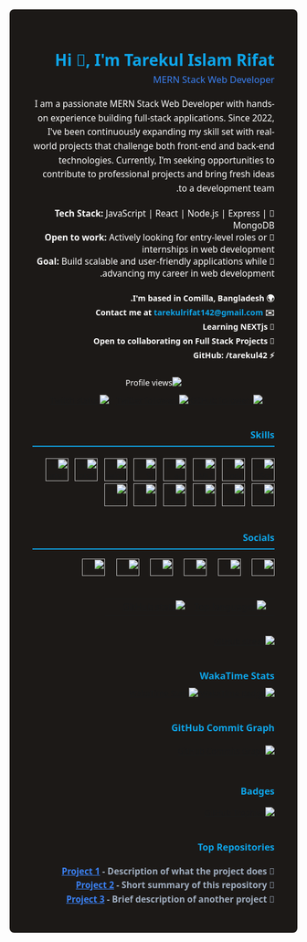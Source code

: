 <div style="background-color:#1c1917; color:#ffffff; padding: 30px 40px; font-family: 'Segoe UI', Tahoma, Geneva, Verdana, sans-serif; direction: rtl; text-align: right; border-radius: 8px; max-width: 850px; margin: auto;">

  <h1 style="color:#0ea5e9; margin-bottom: 5px;">Hi 👋, I'm Tarekul Islam Rifat</h1>
  <h3 style="color:#3b82f6; font-weight: 500; margin-top: 0;">MERN Stack Web Developer</h3>

  <p style="max-width: 100%; margin: 20px 0; line-height: 1.6; font-size: 1.1em;">
    I am a passionate MERN Stack Web Developer with hands-on experience building full-stack applications. Since 2022, I've been continuously expanding my skill set with real-world projects that challenge both front-end and back-end technologies. Currently, I’m seeking opportunities to contribute to professional projects and bring fresh ideas to a development team.
  </p>

  <p style="font-size: 1.1em; margin-top: 10px;">
    🌟 <strong>Tech Stack:</strong> JavaScript | React | Node.js | Express | MongoDB<br />
    💼 <strong>Open to work:</strong> Actively looking for entry-level roles or internships in web development<br />
    🚀 <strong>Goal:</strong> Build scalable and user-friendly applications while advancing my career in web development.
  </p>

  <ul style="list-style: none; padding: 0; margin: 20px 0; font-weight: 600; line-height: 1.8; font-size: 1em;">
    <li>🌍 I'm based in Comilla, Bangladesh.</li>
    <li>✉️ Contact me at <a href="mailto:tarekulrifat142@gmail.com" style="color:#0ea5e9; text-decoration:none;">tarekulrifat142@gmail.com</a></li>
    <li>🧠 Learning NEXTjs</li>
    <li>🤝 Open to collaborating on Full Stack Projects</li>
    <li>⚡ GitHub: /tarekul42</li>
  </ul>

  <div style="margin: 25px 0; text-align: center;">
    <img src="https://komarev.com/ghpvc/?username=tarekul42&label=Profile%20views&color=0ea5e9&labelColor=1c1917&style=for-the-badge" alt="Profile views" style="border-radius: 6px;"/>
    <div style="margin-top: 12px;">
      <a href="https://github.com/tarekul42" target="_blank" rel="noreferrer">
        <img src="https://img.shields.io/github/followers/tarekul42?logo=github&style=for-the-badge&color=0ea5e9&labelColor=1c1917" alt="GitHub followers"/>
      </a>
      <a href="https://x.com/tarekul42" target="_blank" rel="noreferrer" style="margin-left: 10px;">
        <img src="https://img.shields.io/twitter/follow/tarekul42?logo=twitter&style=for-the-badge&color=0ea5e9&labelColor=1c1917" alt="Twitter followers"/>
      </a>
      <a href="https://twitch.tv/" target="_blank" rel="noreferrer" style="margin-left: 10px;">
        <img src="https://img.shields.io/twitch/status/?logo=twitchsx&style=for-the-badge&color=0ea5e9&labelColor=1c1917&label=TWITCH+STATUS" alt="Twitch status"/>
      </a>
    </div>
  </div>

  <h3 style="color:#0ea5e9; border-bottom: 2px solid #0ea5e9; padding-bottom: 8px; margin-top: 40px; margin-bottom: 20px;">Skills</h3>
  <p style="text-align: right;">
    <!-- Skills icons -->
    <a href="https://developer.mozilla.org/en-US/docs/Web/JavaScript" target="_blank" rel="noreferrer" style="margin-left:8px;"><img src="https://raw.githubusercontent.com/danielcranney/readme-generator/main/public/icons/skills/javascript-colored.svg" width="40" height="40" alt="JavaScript"/></a>
    <a href="https://code.visualstudio.com/" target="_blank" rel="noreferrer" style="margin-left:8px;"><img src="https://raw.githubusercontent.com/danielcranney/readme-generator/main/public/icons/skills/visualstudiocode.svg" width="40" height="40" alt="VS Code"/></a>
    <a href="https://developer.mozilla.org/en-US/docs/Glossary/HTML5" target="_blank" rel="noreferrer" style="margin-left:8px;"><img src="https://raw.githubusercontent.com/danielcranney/readme-generator/main/public/icons/skills/html5-colored.svg" width="40" height="40" alt="HTML5"/></a>
    <a href="https://reactjs.org/" target="_blank" rel="noreferrer" style="margin-left:8px;"><img src="https://raw.githubusercontent.com/danielcranney/readme-generator/main/public/icons/skills/react-colored.svg" width="40" height="40" alt="React"/></a>
    <a href="https://www.w3.org/TR/CSS/#css" target="_blank" rel="noreferrer" style="margin-left:8px;"><img src="https://raw.githubusercontent.com/danielcranney/readme-generator/main/public/icons/skills/css3-colored.svg" width="40" height="40" alt="CSS3"/></a>
    <a href="https://tailwindcss.com/" target="_blank" rel="noreferrer" style="margin-left:8px;"><img src="https://raw.githubusercontent.com/danielcranney/readme-generator/main/public/icons/skills/tailwindcss-colored.svg" width="40" height="40" alt="TailwindCSS"/></a>
    <a href="https://getbootstrap.com/" target="_blank" rel="noreferrer" style="margin-left:8px;"><img src="https://raw.githubusercontent.com/danielcranney/readme-generator/main/public/icons/skills/bootstrap-colored.svg" width="40" height="40" alt="Bootstrap"/></a>
    <a href="https://mui.com/" target="_blank" rel="noreferrer" style="margin-left:8px;"><img src="https://raw.githubusercontent.com/danielcranney/readme-generator/main/public/icons/skills/materialui-colored.svg" width="40" height="40" alt="Material UI"/></a>
    <a href="https://nextjs.org/docs" target="_blank" rel="noreferrer" style="margin-left:8px;"><img src="https://raw.githubusercontent.com/danielcranney/readme-generator/main/public/icons/skills/nextjs-colored.svg" width="40" height="40" alt="NextJs"/></a>
    <a href="https://nodejs.org/en/" target="_blank" rel="noreferrer" style="margin-left:8px;"><img src="https://raw.githubusercontent.com/danielcranney/readme-generator/main/public/icons/skills/nodejs-colored.svg" width="40" height="40" alt="NodeJS"/></a>
    <a href="https://expressjs.com/" target="_blank" rel="noreferrer" style="margin-left:8px;"><img src="https://raw.githubusercontent.com/danielcranney/readme-generator/main/public/icons/skills/express-colored.svg" width="40" height="40" alt="Express"/></a>
    <a href="https://www.mongodb.com/" target="_blank" rel="noreferrer" style="margin-left:8px;"><img src="https://raw.githubusercontent.com/danielcranney/readme-generator/main/public/icons/skills/mongodb-colored.svg" width="40" height="40" alt="MongoDB"/></a>
    <a href="https://firebase.google.com/" target="_blank" rel="noreferrer" style="margin-left:8px;"><img src="https://raw.githubusercontent.com/danielcranney/readme-generator/main/public/icons/skills/firebase-colored.svg" width="40" height="40" alt="Firebase"/></a>
    <a href="https://www.figma.com/" target="_blank" rel="noreferrer" style="margin-left:8px;"><img src="https://raw.githubusercontent.com/danielcranney/readme-generator/main/public/icons/skills/figma-colored.svg" width="40" height="40" alt="Figma"/></a>
  </p>

  <h3 style="color:#0ea5e9; border-bottom: 2px solid #0ea5e9; padding-bottom: 8px; margin-top: 40px; margin-bottom: 15px;">Socials</h3>
  <p style="text-align: right; font-size: 1.2em;">
    <a href="https://dev.to/tarekul42" target="_blank" rel="noreferrer" style="margin-left: 15px;"><img src="https://raw.githubusercontent.com/rahuldkjain/github-profile-readme-generator/master/src/images/icons/Social/devto.svg" alt="DevTo" height="30" width="40" /></a>
    <a href="https://twitter.com/tarekul42" target="_blank" rel="noreferrer" style="margin-left: 15px;"><img src="https://raw.githubusercontent.com/rahuldkjain/github-profile-readme-generator/master/src/images/icons/Social/twitter.svg" alt="Twitter" height="30" width="40" /></a>
    <a href="https://linkedin.com/in/tarekul42" target="_blank" rel="noreferrer" style="margin-left: 15px;"><img src="https://raw.githubusercontent.com/rahuldkjain/github-profile-readme-generator/master/src/images/icons/Social/linked-in-alt.svg" alt="LinkedIn" height="30" width="40" /></a>
    <a href="https://fb.com/tarekul42" target="_blank" rel="noreferrer" style="margin-left: 15px;"><img src="https://raw.githubusercontent.com/rahuldkjain/github-profile-readme-generator/master/src/images/icons/Social/facebook.svg" alt="Facebook" height="30" width="40" /></a>
    <a href="https://instagram.com/tarekul.1001r" target="_blank" rel="noreferrer" style="margin-left: 15px;"><img src="https://raw.githubusercontent.com/rahuldkjain/github-profile-readme-generator/master/src/images/icons/Social/instagram.svg" alt="Instagram" height="30" width="40" /></a>
    <a href="https://medium.com/@tarekul42" target="_blank" rel="noreferrer" style="margin-left: 15px;"><img src="https://raw.githubusercontent.com/rahuldkjain/github-profile-readme-generator/master/src/images/icons/Social/medium.svg" alt="Medium" height="30" width="40" /></a>
  </p>

  <div style="margin: 35px 0;">
    <table style="border: none; width: 100%;">
      <tr>
        <td style="text-align: right; width: 50%; padding-right: 15px;">
          <a href="http://github.com/tarekul42" target="_blank" rel="noreferrer">
            <img src="https://github-readme-stats.vercel.app/api/top-langs?username=tarekul42&show_icons=true&locale=en&layout=compact&text_color=ffffff&bg_color=1c1917&hide_border=true&title_color=0ea5e9" alt="Top languages" />
          </a>
        </td>
        <td style="text-align: right; width: 50%; padding-left: 15px;">
          <a href="http://github.com/tarekul42" target="_blank" rel="noreferrer">
            <img src="https://github-readme-stats.vercel.app/api?username=tarekul42&show_icons=true&hide=stars,&count_private=true&title_color=0ea5e9&text_color=ffffff&icon_color=0ea5e9&bg_color=1c1917&hide_border=true&show_icons=true" alt="GitHub stats" />
          </a>
        </td>
      </tr>
    </table>
  </div>

  <div style="margin-top: 20px; text-align: right;">
    <a href="http://github.com/tarekul42" target="_blank" rel="noreferrer">
      <img src="https://github-readme-streak-stats.herokuapp.com/?user=tarekul42&stroke=ffffff&background=1c1917&ring=0ea5e9&fire=0ea5e9&currStreakNum=ffffff&currStreakLabel=0ea5e9&sideNums=ffffff&sideLabels=ffffff&dates=ffffff&hide_border=true" alt="GitHub streak" />
    </a>
  </div>

  <h3 style="color:#0ea5e9; margin-top: 40px; margin-bottom: 10px;">WakaTime Stats</h3>
  <div style="text-align: right; margin-bottom: 40px;">
    <a href="https://wakatime.com/@tarekul42" target="_blank">
      <img src="https://wakatime.com/badge/user/d1558c50-fba1-48c5-87f4-805c3fe307ec.svg" alt="WakaTime Badge" />
    </a>
    <a href="https://wakatime.com/@tarekul42" target="_blank" style="margin-left: 20px;">
      <img src="https://github-readme-stats.vercel.app/api/wakatime?username=tarekul42&layout=compact&bg_color=1A202C&title_color=2F855A&text_color=ffffff" alt="WakaTime Stats" />
    </a>
  </div>

  <h3 style="color:#0ea5e9; margin-bottom: 20px;">GitHub Commit Graph</h3>
  <div style="text-align: right; margin-bottom: 50px;">
    <a href="http://github.com/tarekul42" target="_blank" rel="noreferrer">
      <img src="https://github-readme-activity-graph.cyclic.app/graph?username=tarekul42&bg_color=1c1917&color=ffffff&line=0ea5e9&point=ffffff&area_color=1c1917&area=true&hide_border=true&custom_title=GitHub Commits Graph" alt="GitHub Commits Graph" />
    </a>
  </div>

  <h3 style="color:#0ea5e9;">Badges</h3>
  <p style="text-align: right; margin-bottom: 40px;">
    <a href="https://github.com/ryo-ma/github-profile-trophy" target="_blank" rel="noreferrer">
      <img src="https://github-profile-trophy.vercel.app/?username=tarekul42" alt="GitHub Trophies" />
    </a>
  </p>

  <h3 style="color:#0ea5e9; margin-bottom: 20px;">Top Repositories</h3>
  <ul style="list-style: none; padding: 0; font-weight: 600; font-size: 1.1em; color:#a0aec0; text-align: right; line-height: 1.6;">
    <li>🔹 <a href="https://github.com/tarekul42/EsPresso-Emporium-client.git" style="color:#3b82f6;">Project 1</a> - Description of what the project does</li>
    <li>🔹 <a href="https://github.com/tarekul42/the-tour-of-Bangladesh_c.git" style="color:#3b82f6;">Project 2</a> - Short summary of this repository</li>
    <li>🔹 <a href="https://github.com/tarekul42/broken-phone.git" style="color:#3b82f6;">Project 3</a> - Brief description of another project</li>
  </ul>

</div>
